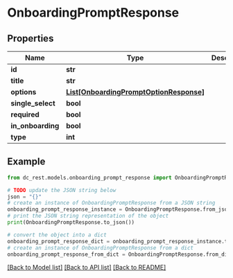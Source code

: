 # OnboardingPromptResponse


## Properties

Name | Type | Description | Notes
------------ | ------------- | ------------- | -------------
**id** | **str** |  | 
**title** | **str** |  | 
**options** | [**List[OnboardingPromptOptionResponse]**](OnboardingPromptOptionResponse.md) |  | 
**single_select** | **bool** |  | 
**required** | **bool** |  | 
**in_onboarding** | **bool** |  | 
**type** | **int** |  | 

## Example

```python
from dc_rest.models.onboarding_prompt_response import OnboardingPromptResponse

# TODO update the JSON string below
json = "{}"
# create an instance of OnboardingPromptResponse from a JSON string
onboarding_prompt_response_instance = OnboardingPromptResponse.from_json(json)
# print the JSON string representation of the object
print(OnboardingPromptResponse.to_json())

# convert the object into a dict
onboarding_prompt_response_dict = onboarding_prompt_response_instance.to_dict()
# create an instance of OnboardingPromptResponse from a dict
onboarding_prompt_response_from_dict = OnboardingPromptResponse.from_dict(onboarding_prompt_response_dict)
```
[[Back to Model list]](../README.md#documentation-for-models) [[Back to API list]](../README.md#documentation-for-api-endpoints) [[Back to README]](../README.md)


